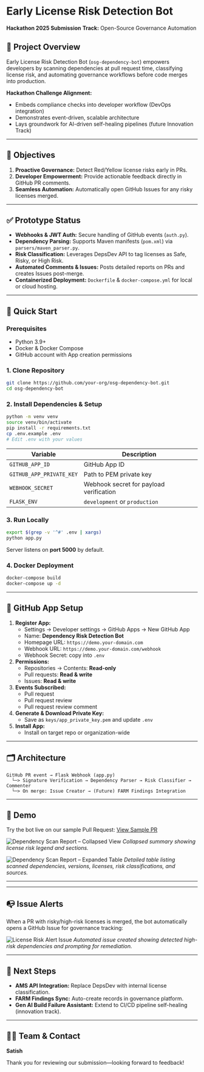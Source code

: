 # Early License Risk Detection Bot

**Hackathon 2025 Submission**
**Track:** Open-Source Governance Automation

## 🏁 Project Overview
Early License Risk Detection Bot (`osg-dependency-bot`) empowers developers by scanning dependencies at pull request time, classifying license risk, and automating governance workflows before code merges into production.

**Hackathon Challenge Alignment:**
- Embeds compliance checks into developer workflow (DevOps integration)  
- Demonstrates event-driven, scalable architecture  
- Lays groundwork for AI-driven self-healing pipelines (future Innovation Track)

---

## 🎯 Objectives
1. **Proactive Governance:** Detect Red/Yellow license risks early in PRs.  
2. **Developer Empowerment:** Provide actionable feedback directly in GitHub PR comments.  
3. **Seamless Automation:** Automatically open GitHub Issues for any risky licenses merged.

---

## ✅ Prototype Status
- **Webhooks & JWT Auth:** Secure handling of GitHub events (`auth.py`).  
- **Dependency Parsing:** Supports Maven manifests (`pom.xml`) via `parsers/maven_parser.py`.  
- **Risk Classification:** Leverages DepsDev API to tag licenses as Safe, Risky, or High Risk.  
- **Automated Comments & Issues:** Posts detailed reports on PRs and creates Issues post-merge.  
- **Containerized Deployment:** `Dockerfile` & `docker-compose.yml` for local or cloud hosting.

---

## 🚀 Quick Start

### Prerequisites
- Python 3.9+  
- Docker & Docker Compose  
- GitHub account with App creation permissions

### 1. Clone Repository
```bash
git clone https://github.com/your-org/osg-dependency-bot.git
cd osg-dependency-bot
```

### 2. Install Dependencies & Setup
```bash
python -m venv venv
source venv/bin/activate
pip install -r requirements.txt
cp .env.example .env
# Edit .env with your values
```  

| Variable                 | Description                                 |
|--------------------------|---------------------------------------------|
| `GITHUB_APP_ID`          | GitHub App ID                               |
| `GITHUB_APP_PRIVATE_KEY` | Path to PEM private key                     |
| `WEBHOOK_SECRET`         | Webhook secret for payload verification     |
| `FLASK_ENV`              | `development` or `production`               |

### 3. Run Locally
```bash
export $(grep -v '^#' .env | xargs)
python app.py
```  
Server listens on **port 5000** by default.

### 4. Docker Deployment
```bash
docker-compose build
docker-compose up -d
```

---

## 🔧 GitHub App Setup
1. **Register App:**  
   - Settings → Developer settings → GitHub Apps → New GitHub App  
   - Name: **Dependency Risk Detection Bot**  
   - Homepage URL: `https://demo.your-domain.com`  
   - Webhook URL: `https://demo.your-domain.com/webhook`  
   - Webhook Secret: copy into `.env`
2. **Permissions:**  
   - Repositories → Contents: **Read-only**  
   - Pull requests: **Read & write**  
   - Issues: **Read & write**  
3. **Events Subscribed:**  
   - Pull request  
   - Pull request review  
   - Pull request review comment
4. **Generate & Download Private Key:**  
   - Save as `keys/app_private_key.pem` and update `.env`
5. **Install App:**  
   - Install on target repo or organization-wide

---

## 🗂️ Architecture
```text
GitHub PR event → Flask Webhook (app.py)
  └─> Signature Verification → Dependency Parser → Risk Classifier → Commenter
  └─> On merge: Issue Creator → (Future) FARM Findings Integration
```

---

## 📸 Demo

Try the bot live on our sample Pull Request: [View Sample PR](https://github.com/satishbwnj/spring-data-jpa/pull/2)

![Dependency Scan Report – Collapsed View](docs/screenshots/dependency-report-collapsed.PNG)
*Collapsed summary showing license risk legend and sections.*

![Dependency Scan Report – Expanded Table](docs/screenshots/dependency-report-expanded.PNG)
*Detailed table listing scanned dependencies, versions, licenses, risk classifications, and sources.*

---

---

## 📭 Issue Alerts

When a PR with risky/high-risk licenses is merged, the bot automatically opens a GitHub Issue for governance tracking:

![License Risk Alert Issue](docs/screenshots/license-risk-alert-issue.PNG)
*Automated issue created showing detected high-risk dependencies and prompting for remediation.*

---

## 🔮 Next Steps
- **AMS API Integration:** Replace DepsDev with internal license classification.  
- **FARM Findings Sync:** Auto-create records in governance platform.  
- **Gen AI Build Failure Assistant:** Extend to CI/CD pipeline self-healing (innovation track).  

---

## 🙋‍♂️ Team & Contact
**Satish** 

Thank you for reviewing our submission—looking forward to feedback!

